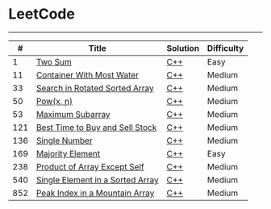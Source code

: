 # LeetCode
---
| # | Title | Solution | Difficulty |
|---| ----- | -------- | ---------- |
|1|[Two Sum](https://leetcode.com/problems/two-sum/)| [C++](./0001.%20Two%20Sum/solution2.cpp)|Easy|
|11|[Container With Most Water](https://leetcode.com/problems/container-with-most-water/)| [C++](./0011.%20Container%20With%20Most%20Water/solution.cpp)|Medium|
|33|[Search in Rotated Sorted Array](https://leetcode.com/problems/search-in-rotated-sorted-array/)| [C++](./0033.%20Search%20in%20Rotated%20Sorted%20Array/solution.cpp)|Medium|
|50|[Pow(x, n)](https://leetcode.com/problems/powx-n/)| [C++](./0050.%20Pow(x%2C%20n)/solution.cpp)|Medium|
|53|[Maximum Subarray](https://leetcode.com/problems/maximum-subarray/)| [C++](./0053.%20Maximum%20Subarray%20Sum/solution3.cpp)|Medium|
|121|[Best Time to Buy and Sell Stock](https://leetcode.com/problems/best-time-to-buy-and-sell-stock/)| [C++](./0121.%20Best%20Time%20to%20Buy%20and%20Sell%20Stock/solution.cpp)|Medium|
|136|[Single Number](https://leetcode.com/problems/single-number/)| [C++](./0136.%20Single%20Number/solution.cpp)|Medium|
|169|[Majority Element](https://leetcode.com/problems/majority-element/) | [C++](./0169.%20Majority%20Element/solution3.cpp)|Easy|
|238|[Product of Array Except Self](https://leetcode.com/problems/product-of-array-except-self/)| [C++](./0238.%20Product%20of%20Array%20Except%20Self/solution.cpp)|Medium|
|540|[Single Element in a Sorted Array](https://leetcode.com/problems/single-element-in-a-sorted-array/)| [C++](./0540.%20Single%20Element%20in%20a%20Sorted%20Array/solution.cpp)|Medium|
|852|[Peak Index in a Mountain Array](https://leetcode.com/problems/peak-index-in-a-mountain-array/)| [C++](./0852.%20Peak%20Index%20in%20a%20Mountain%20Array/solution.cpp)|Medium|
